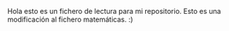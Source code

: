 Hola esto es un fichero de lectura para mi repositorio.
Esto es una modificación al fichero matemáticas. :)
